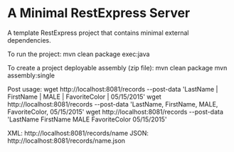 A Minimal RestExpress Server
============================
A template RestExpress project that contains minimal external dependencies.

To run the project:
	mvn clean package exec:java

To create a project deployable assembly (zip file):
	mvn clean package
	mvn assembly:single

Post usage:
wget http://localhost:8081/records --post-data 'LastName | FirstName | MALE | FavoriteColor | 05/15/2015'
wget http://localhost:8081/records --post-data 'LastName, FirstName, MALE, FavoriteColor, 05/15/2015'
wget http://localhost:8081/records --post-data 'LastName FirstName MALE FavoriteColor 05/15/2015'

XML:	http://localhost:8081/records/name
JSON:	http://localhost:8081/records/name.json


